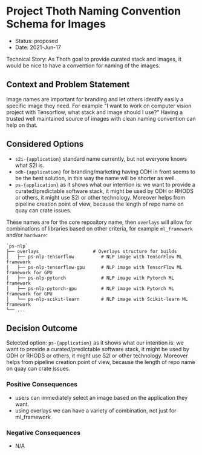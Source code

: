 # Project Thoth Naming Convention Schema for Images

* Status: proposed
* Date: 2021-Jun-17

Technical Story: As Thoth goal to provide curated stack and images, it would be nice to have a convention for naming of the images.

## Context and Problem Statement

Image names are important for branding and let others identify easily a specific image they need. For example "I want to work on computer vision project with Tensorflow, what stack and image should I use?" Having a trusted well maintained source of images with clean naming convention can help on that.

## Considered Options

* `s2i-{application}` standard name currently, but not everyone knows what S2I is.
* `odh-{application}` for branding/marketing having ODH in front seems to be the best solution, in this way the name will be shorter as well.
* `ps-{application}` as it shows what our intention is: we want to provide a curated/predictable software stack, it might be used by ODH or RHODS or others, it might use S2I or other technology. Moreover helps from pipeline creation point of view, because the length of repo name on quay can crate issues.

These names are for the core repository name, then `overlays` will allow for combinations of libraries based on other criteria, for example `ml_framework` and/or `hardware`:

    `ps-nlp`
    ├── overlays                    # Overlays structure for builds
    │   ├── ps-nlp-tensorflow          # NLP image with TensorFlow ML framework
    │   ├── ps-nlp-tensorflow-gpu      # NLP image with TensorFlow ML framework for GPU
    │   ├── ps-nlp-pytorch             # NLP image with Pytorch ML framework
    │   ├── ps-nlp-pytorch-gpu         # NLP image with Pytorch ML framework for GPU
    │   └── ps-nlp-scikit-learn        # NLP image with Scikit-learn ML framework
    └── ...

## Decision Outcome

Selected option: `ps-{application}` as it shows what our intention is: we want to provide a curated/predictable software stack, it might be used by ODH or RHODS or others, it might use S2I or other technology. Moreover helps from pipeline creation point of view, because the length of repo name on quay can crate issues.

### Positive Consequences <!-- optional -->

* users can immediately select an image based on the application they want.
* using overlays we can have a variety of combination, not just for ml_framework

### Negative Consequences <!-- optional -->

* N/A

<!-- markdownlint-disable-file MD013 -->

